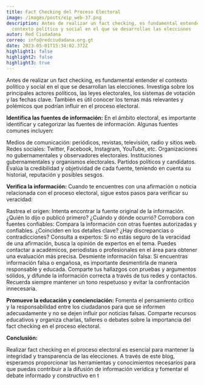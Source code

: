 ```yaml
---
title: Fact Checking del Proceso Electoral
image: /images/posts/eip_web-37.png
description: Antes de realizar un fact checking, es fundamental entender el
  contexto político y social en el que se desarrollan las elecciones
autor: Red Ciudadana
correo: info@redciudadana.org.gt
date: 2023-05-01T15:34:02.372Z
highlight1: false
highlight2: false
highlight3: true
---
```

Antes de realizar un fact checking, es fundamental entender el contexto político y social en el que se desarrollan las elecciones. Investiga sobre los principales actores políticos, las leyes electorales, los sistemas de votación y las fechas clave. También es útil conocer los temas más relevantes y polémicos que podrían influir en el proceso electoral.

**Identifica las fuentes de información:**
En el ámbito electoral, es importante identificar y categorizar las fuentes de información. Algunas fuentes comunes incluyen:

Medios de comunicación: periódicos, revistas, televisión, radio y sitios web.
Redes sociales: Twitter, Facebook, Instagram, YouTube, etc.
Organizaciones no gubernamentales y observadores electorales.
Instituciones gubernamentales y organismos electorales.
Partidos políticos y candidatos.
Evalúa la credibilidad y objetividad de cada fuente, teniendo en cuenta su historial, reputación y posibles sesgos.

**Verifica la información:**
Cuando te encuentres con una afirmación o noticia relacionada con el proceso electoral, sigue estos pasos para verificar su veracidad:

Rastrea el origen: Intenta encontrar la fuente original de la información. ¿Quién lo dijo o publicó primero? ¿Cuándo y dónde ocurrió?
Corrobora con fuentes confiables: Compara la información con otras fuentes autorizadas y confiables. ¿Coinciden en los detalles clave? ¿Hay discrepancias o contradicciones?
Consulta a expertos: Si no estás seguro de la veracidad de una afirmación, busca la opinión de expertos en el tema. Puedes contactar a académicos, periodistas o profesionales en el área para obtener una evaluación más precisa.
Desmiente información falsa:
Si encuentras información falsa o engañosa, es importante desmentirla de manera responsable y educada. Comparte tus hallazgos con pruebas y argumentos sólidos, y difunde la información correcta a través de tus redes y contactos. Recuerda siempre mantener un tono respetuoso y evitar la confrontación innecesaria.

**Promueve la educación y concienciación:**
Fomenta el pensamiento crítico y la responsabilidad entre los ciudadanos para que se informen adecuadamente y no se dejen influir por noticias falsas. Comparte recursos educativos y organiza charlas, talleres o debates sobre la importancia del fact checking en el proceso electoral.

**Conclusión:**

Realizar fact checking en el proceso electoral es esencial para mantener la integridad y transparencia de las elecciones. A través de este blog, esperamos proporcionar las herramientas y conocimientos necesarios para que puedas contribuir a la difusión de información verídica y fomentar el debate informado y constructivo en t